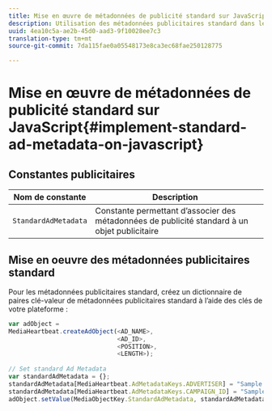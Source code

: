 ```yaml
---
title: Mise en œuvre de métadonnées de publicité standard sur JavaScript
description: Utilisation des métadonnées publicitaires standard dans le suivi des publicités dans les applications de navigateur (JS).
uuid: 4ea10c5a-ae2b-45d0-aad3-9f10028ee7c3
translation-type: tm+mt
source-git-commit: 7da115fae0a05548173e8ca3ec68fae250128775

---
```



# Mise en œuvre de métadonnées de publicité standard sur JavaScript{#implement-standard-ad-metadata-on-javascript}

## Constantes publicitaires

| Nom de constante | Description   |
|---|---|
| `StandardAdMetadata` | Constante permettant d’associer des métadonnées de publicité standard à un objet publicitaire |

## Mise en oeuvre des métadonnées publicitaires standard

Pour les métadonnées publicitaires standard, créez un dictionnaire de paires clé-valeur de métadonnées publicitaires standard à l’aide des clés de votre plateforme :

```js
var adObject =  
MediaHeartbeat.createAdObject(<AD_NAME>,  
                              <AD_ID>,  
                              <POSITION>,  
                              <LENGTH>); 
   
// Set standard Ad Metadata 
var standardAdMetadata = {}; 
standardAdMetadata[MediaHeartbeat.AdMetadataKeys.ADVERTISER] = "Sample Advertiser"; 
standardAdMetadata[MediaHeartbeat.AdMetadataKeys.CAMPAIGN_ID] = "Sample Campaign"; 
adObject.setValue(MediaObjectKey.StandardAdMetadata, standardAdMetadata);
```

